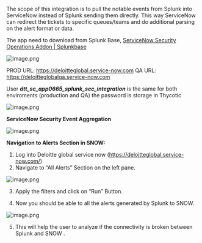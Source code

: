 
The scope of this integration is to pull the notable events from Splunk into ServiceNow instead of Splunk sending them directly. This way ServiceNow can redirect the tickets to specific queues/teams and do additional parsing on the alert format or data.

The app need to download from Splunk Base, [ServiceNow Security Operations Addon | Splunkbase](https://splunkbase.splunk.com/app/3921)

![image.png](/.attachments/image-773a2407-b1d2-41c1-a93a-aa448bbffa40.png)

PROD URL: https://deloitteglobal.service-now.com
QA URL: https://deloitteglobalqa.service-now.com

User **_dtt_sc_app0665_splunk_sec_integration_** is the same for both enviroments (production and QA) the password is storage in Thycotic

![image.png](/.attachments/image-3bc1f5ac-44eb-4c48-90e3-393676e09325.png)

**ServiceNow Security Event Aggregation**

![image.png](/.attachments/image-b5203355-b722-4140-9da1-599b75534822.png)

**Navigation to Alerts Section in SNOW:**

1. Log into Deloitte global service now (https://deloitteglobal.service-now.com/)
2. Navigate to “All Alerts” Section on the left pane.

![image.png](/.attachments/image-e509d8b6-9817-45fb-b110-0d44e1d533e0.png)

3. Apply the filters and click on “Run” Button.

4. Now you should be able to all the alerts generated by Splunk to SNOW.

![image.png](/.attachments/image-f5a7928d-c61b-4a02-a703-cec27261e826.png)

5. This will help the user to analyze if the connectivity is broken between Splunk and SNOW .